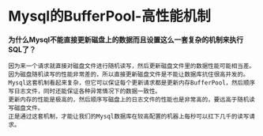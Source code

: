 # Mysql的BufferPool-高性能机制

**为什么Mysql不能直接更新磁盘上的数据而且设置这么一套复杂的机制来执行SQL了？**

```
因为来一个请求就直接对磁盘文件进行随机读写，然后更新磁盘文件里的数据性能可能相当差。
因为磁盘随机读写的性能非常差的，所以直接更新磁盘文件是不能让数据库抗住很高并发的。
Mysql这套机制看起来复杂，但它可以保证每个更新请求都是更新内存BufferPool，然后顺序写日志文件，同时还能保证各种异常情况下的数据一致性。
更新内存的性能是极高的，然后顺序写磁盘上的日志文件的性能也是非常高的，要远高于随机读写磁盘文件。
正是通过这套机制，才能让我们的Mysql数据库在较高配置的机器上每秒可以扛下几千的读写请求。
```


